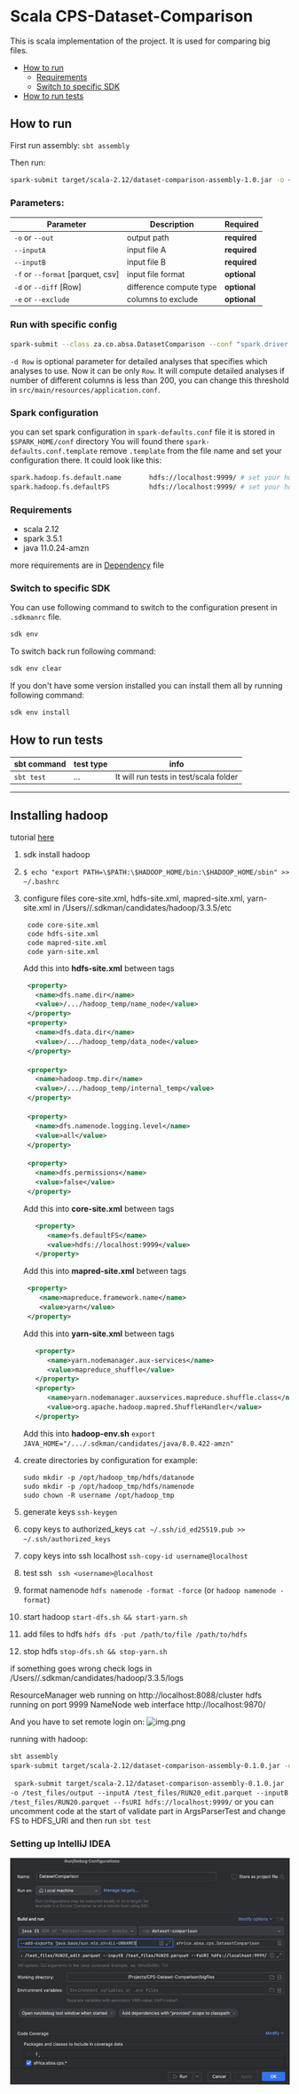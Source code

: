 # Scala CPS-Dataset-Comparison 

This is scala implementation of the project. It is used for comparing big files.

- [How to run](#how-to-run)
  - [Requirements](#requirements)
  - [Switch to specific SDK](#switch-to-specific-sdk)
- [How to run tests](#how-to-run-tests)

## How to run

First run assembly: `sbt assembly`

Then run:

```bash
spark-submit target/scala-2.12/dataset-comparison-assembly-1.0.jar -o <output-path> --inputA <A-file-path> --inputB <B-file-path>
```
### Parameters:
| Parameter | Description | Required |
|-----------|-------------|----------|
|`-o` or `--out` |output path| **required**|
|`--inputA` |input file A| **required**|
|`--inputB` |input file B| **required**|
|`-f` or `--format` [parquet, csv]|input file format| **optional**|
|`-d` or `--diff` [Row] |difference compute type| **optional**|
|`-e` or `--exclude`|columns to exclude|**optional**|

### Run with specific config 

```bash
spark-submit --class za.co.absa.DatasetComparison --conf "spark.driver.extraJavaOptions=-Dconfig.file=/path/to/application.conf" target/scala-2.12/dataset-comparison-assembly-0.1.0.jar -o <output-path> --inputA <A-file-path> --inputB <B-file-path> -d Row
```
`-d Row` is optional parameter for detailed analyses that specifies which analyses to use. Now it can be only `Row`.
It will compute detailed analyses if number of different columns is less than 200, you can change this threshold in `src/main/resources/application.conf`.
### Spark configuration
you can set spark configuration in `spark-defaults.conf` file it is stored in `$SPARK_HOME/conf` directory
You will found there `spark-defaults.conf.template` remove `.template` from the file name and set your configuration there.
It could look like this:

```bash
spark.hadoop.fs.default.name       hdfs://localhost:9999/ # set your hdfs uri
spark.hadoop.fs.defaultFS          hdfs://localhost:9999/ # set your hdfs uri

```

### Requirements

- scala 2.12
- spark 3.5.1
- java 11.0.24-amzn

more requirements are in [Dependency](project/Dependencies.scala) file

### Switch to specific SDK
You can use following command to switch to
the configuration present in `.sdkmanrc` file.
```bash 
sdk env
```
To switch back run following command:
```bash
sdk env clear
```
If you don't have some version installed you can
install them all by running following command:
```bash
sdk env install
```

## How to run tests


| sbt command | test type | info                                   |
| ----------- |-----------|----------------------------------------|
| `sbt test`  | ...       | It will run tests in test/scala folder |


---------

## Installing hadoop

tutorial [here](https://dev.to/awwsmm/installing-and-running-hadoop-and-spark-on-ubuntu-18-393h) 
1. sdk install hadoop
2. ``$ echo "export PATH=\$PATH:\$HADOOP_HOME/bin:\$HADOOP_HOME/sbin" >> ~/.bashrc``
3. configure files core-site.xml, hdfs-site.xml, mapred-site.xml, yarn-site.xml in /Users/<username>/.sdkman/candidates/hadoop/3.3.5/etc
     ```
      code core-site.xml          
      code hdfs-site.xml             
      code mapred-site.xml             
      code yarn-site.xml
    ```
   Add this into **hdfs-site.xml** between <configuration> tags
   ```xml
    <property>
      <name>dfs.name.dir</name>
      <value>/.../hadoop_temp/name_node</value> 
    </property>
    <property> 
      <name>dfs.data.dir</name>
      <value>/.../hadoop_temp/data_node</value> 
    </property>
    
    <property> 
      <name>hadoop.tmp.dir</name>
      <value>/.../hadoop_temp/internal_temp</value>  
    </property>
    
    <property>
      <name>dfs.namenode.logging.level</name>
      <value>all</value>
    </property>
    
    <property>
      <name>dfs.permissions</name>
      <value>false</value>
    </property>
    ```
    Add this into **core-site.xml** between <configuration> tags
    ```xml
       <property>
          <name>fs.defaultFS</name>
          <value>hdfs://localhost:9999</value>
       </property>
   ```
   
    Add this into **mapred-site.xml** between <configuration> tags
    ```xml
     <property>
        <name>mapreduce.framework.name</name>
        <value>yarn</value>
     </property>
     ```
    Add this into **yarn-site.xml** between <configuration> tags
    ```xml
       <property>
          <name>yarn.nodemanager.aux-services</name>
          <value>mapreduce_shuffle</value>
       </property>
       <property>
          <name>yarn.nodemanager.auxservices.mapreduce.shuffle.class</name>  
          <value>org.apache.hadoop.mapred.ShuffleHandler</value>
       </property>
    ```
   Add this into **hadoop-env.sh**
   ```export JAVA_HOME="/.../.sdkman/candidates/java/8.0.422-amzn"```

4. create directories by configuration for example: 
    ```
    sudo mkdir -p /opt/hadoop_tmp/hdfs/datanode
    sudo mkdir -p /opt/hadoop_tmp/hdfs/namenode
    sudo chown -R username /opt/hadoop_tmp
    ```
5. generate keys `ssh-keygen`
6. copy keys to authorized_keys `cat ~/.ssh/id_ed25519.pub >> ~/.ssh/authorized_keys`
7. copy keys into ssh localhost `ssh-copy-id username@localhost`
8. test ssh ` ssh <username>@localhost`
8. format namenode `hdfs namenode -format -force` (or `hadoop namenode -format`)
9. start hadoop `start-dfs.sh && start-yarn.sh`
10. add files to hdfs `hdfs dfs -put /path/to/file /path/to/hdfs`
11. stop hdfs `stop-dfs.sh && stop-yarn.sh`

if something goes wrong check logs in /Users/<username>/.sdkman/candidates/hadoop/3.3.5/logs

ResourceManager web running on http://localhost:8088/cluster
hdfs running on port 9999
NameNode web interface http://localhost:9870/ 

And you have to set remote login on:
![img.png](images/remote_login.png)

running with hadoop:
```bash
sbt assembly
spark-submit target/scala-2.12/dataset-comparison-assembly-0.1.0.jar -o <output-path> --inputA <A-file-path> --inputB <B-file-path>  --fsURI http://localhost:9999/ 
```
` spark-submit target/scala-2.12/dataset-comparison-assembly-0.1.0.jar -o /test_files/output --inputA /test_files/RUN20_edit.parquet --inputB /test_files/RUN20.parquet --fsURI hdfs://localhost:9999/`
or you can uncomment code at the start of validate part in ArgsParserTest and change
FS to HDFS_URI and then run `sbt test`

### Setting up IntelliJ IDEA

![img_1.png](images/settings.png)
